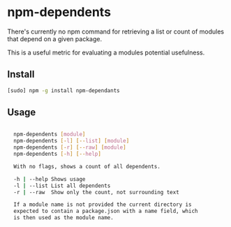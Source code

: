 # npm-dependents

There's currently no npm command for retrieving
a list or count of modules that depend on a given
package.

This is a useful metric for evaluating a modules
potential usefulness. 

## Install

```sh
[sudo] npm -g install npm-dependants
```

## Usage

```sh

  npm-dependents [module]
  npm-dependents [-l] [--list] [module]
  npm-dependents [-r] [--raw] [module]
  npm-dependents [-h] [--help]

  With no flags, shows a count of all dependents.

  -h | --help Shows usage
  -l | --list List all dependents
  -r | --raw  Show only the count, not surrounding text

  If a module name is not provided the current directory is 
  expected to contain a package.json with a name field, which
  is then used as the module name.

```